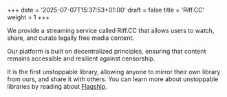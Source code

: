 +++
date = '2025-07-07T15:37:53+01:00'
draft = false
title = 'Riff.CC'
weight = 1
+++

We provide a streaming service called Riff.CC that allows users to watch, share, and curate legally free media content.

Our platform is built on decentralized principles, ensuring that content remains accessible and resilient against censorship.

It is the first unstoppable library, allowing anyone to mirror their own library from ours, and share it with others. You can learn more about unstoppable libraries by reading about [Flagship](/docs/flagship).
